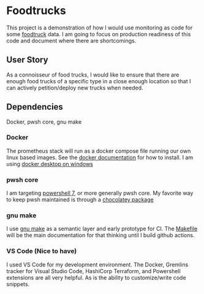 # Foodtrucks

This project is a demonstration of how I would use monitoring as code for some [foodtruck](https://data.sfgov.org/Economy-and-Community/Mobile-Food-Facility-Permit/rqzj-sfat/data) data. I am going to focus on production readiness of this code and document where there are shortcomings.

## User Story

As a connoisseur of food trucks, I would like to ensure that there are enough food trucks of a specific type in a close enough location so that I can actively petition/deploy new trucks when needed.

## Dependencies

Docker, pwsh core, gnu make

### Docker

The prometheus stack will run as a docker compose file running our own linux based images. See the [docker documentation](https://docs.docker.com/engine/install/) for how to install. I am using [docker desktop on windows](https://docs.docker.com/desktop/install/windows-install/)

### pwsh core

I am targeting [powershell 7](https://docs.microsoft.com/en-us/shows/it-ops-talk/how-to-install-powershell-7), or more generally pwsh core. My favorite way to keep pwsh maintained is through a [chocolatey package](https://community.chocolatey.org/packages/pwsh)

### gnu make

I use [gnu make](https://www.gnu.org/software/make/) as a semantic layer and early prototype for CI. The [Makefile](Makefile) will be the main documentation for that thinking until I build github actions.

### VS Code (Nice to have)

I used VS Code for my development environment. The Docker, Gremlins tracker for Visual Studio Code, HashiCorp Terraform, and Powershell extensions are all very helpful. As is the ability to customize/write code snippets.